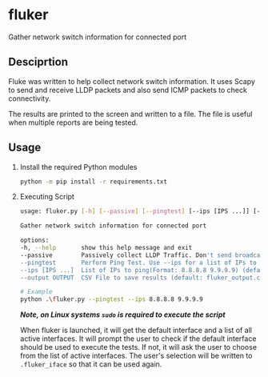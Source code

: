 # fluker

Gather network switch information for connected port

## Desciprtion

Fluke was written to help collect network switch information.  It uses Scapy to send and receive LLDP packets and also send ICMP packets to check connectivity.  

The results are printed to the screen and written to a file.  The file is useful when multiple reports are being tested.  

## Usage



1. Install the required Python modules

    ```bash
    python -m pip install -r requirements.txt
    ```

2. Executing Script

    ```bash
    usage: fluker.py [-h] [--passive] [--pingtest] [--ips [IPS ...]] [--output OUTPUT]

    Gather network switch information for connected port

    options:
    -h, --help       show this help message and exit
    --passive        Passively collect LLDP Traffic. Don't send broadcast packet (default: False)
    --pingtest       Perform Ping Test. Use --ips for a list of IPs to ping (default: False)
    --ips [IPS ...]  List of IPs to ping(Format: 8.8.8.8 9.9.9.9) (default: ['8.8.8.8'])
    --output OUTPUT  CSV File to save results (default: fluker_output.csv)
    ```

    ```bash
    # Example
    python .\fluker.py --pingtest --ips 8.8.8.8 9.9.9.9
    ```

    ***Note, on Linux systems `sudo` is required to execute the script***

    When fluker is launched, it will get the default interface and a list of all active interfaces.  It will prompt the user to check if the default interface should be used to execute the tests.  If not, it will ask the user to choose from the list of active interfaces.  The user's selection will be written to `.fluker_iface` so that it can be used again.
